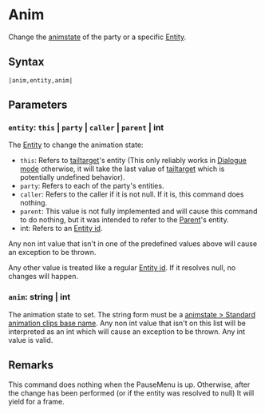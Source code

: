 # Anim

Change the [animstate](../../../Entities/EntityControl/Animations/animstate.md) of the party or a specific [Entity](../../../Entities/Entity.md).

## Syntax

````
|anim,entity,anim|
````

## Parameters

### `entity`:  `this` | `party` | `caller` | `parent` | int

The [Entity](../../../Entities/Entity.md) to change the animation state:

* `this`: Refers to [tailtarget](../../Notable%20local%20variable/tailtarget.md)'s entity (This only reliably works in [Dialogue mode](../../Dialogue%20mode.md) otherwise, it will take the last value of [tailtarget](../../Notable%20local%20variable/tailtarget.md) which is potentially undefined behavior).
* `party`: Refers to each of the party's entities.
* `caller`: Refers to the caller if it is not null. If it is, this command does nothing.
* `parent`: This value is not fully implemented and will cause this command to do nothing, but it was intended to refer to the [Parent](Parent.md)'s entity.
* int: Refers to an [Entity id](../Entity%20id.md).

Any non int value that isn't in one of the predefined values above will cause an exception to be thrown.

Any other value is treated like a regular [Entity id](../Entity%20id.md). If it resolves null, no changes will happen.

### `anim`: string | int

The animation state to set. The string form must be a [animstate > Standard animation clips base name](../../../Entities/EntityControl/Animations/animstate.md#standard-animation-clips-base-name). Any non int value that isn't on this list will be interpreted as an int which will cause an exception to be thrown. Any int value is valid.

## Remarks

This command does nothing when the PauseMenu is up. Otherwise, after the change has been performed (or if the entity was resolved to null) It will yield for a frame.

